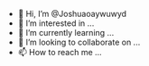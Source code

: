 - 👋 Hi, I’m @Joshuaoaywuwyd
- 👀 I’m interested in ...
- 🌱 I’m currently learning ...
- 💞️ I’m looking to collaborate on ...
- 📫 How to reach me ...

<!---
Joshuaoaywuwyd/Joshuaoaywuwyd is a ✨ special ✨ repository because its `README.md` (this file) appears on your GitHub profile.
You can click the Preview link to take a look at your changes.
--->
